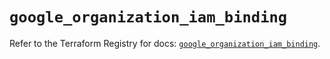 # `google_organization_iam_binding`

Refer to the Terraform Registry for docs: [`google_organization_iam_binding`](https://registry.terraform.io/providers/hashicorp/google/6.19.0/docs/resources/organization_iam_binding).

